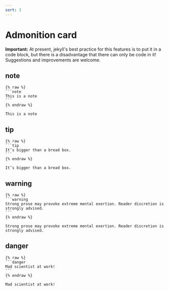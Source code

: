 ```yaml
---
sort: 3
---
```


# Admonition card

**Important:** At present, jekyll's best practice for this features is to put it in a code block, but there is a disadvantage that there can only be code in it! Suggestions and improvements are welcome.

## note
    {% raw %}
    ```note
    This is a note
    ```
    {% endraw %}

```note
This is a note
```

## tip
    {% raw %}
    ```tip
    It’s bigger than a bread box.
    ```
    {% endraw %}

```tip
It’s bigger than a bread box.
```

## warning
    {% raw %}
    ```warning
    Strong prose may provoke extreme mental exertion. Reader discretion is strongly advised.
    ```
    {% endraw %}

```warning
Strong prose may provoke extreme mental exertion. Reader discretion is strongly advised.
```

## danger
    {% raw %}
    ```danger
    Mad scientist at work!
    ```
    {% endraw %}

```danger
Mad scientist at work!
```
